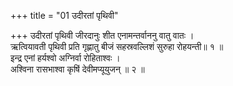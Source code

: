 +++
title = "01 उदीरतां पृथिवी"

+++
उदीरतां पृथिवी जीरदानुः शीत एनामन्तर्वाननु वातु वातः ।  
ऋत्वियावती पृथिवी प्रति गृह्णातु बीजं सहस्रवल्लिशं सुरुहा रोहयन्ती॥ १ ॥  
इन्द्र एनां हर्यश्वो अग्निर्वा रोहिताश्वः ।  
अश्विना रासभाश्वा कृषिं देवीमप्यूयुजन् ॥ २ ॥